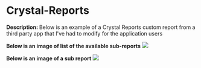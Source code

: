 Crystal-Reports
===============

<b>Description: </b>Below is an example of a Crystal Reports custom report from a third party app that I've had to modify for the application users

<b>Below is an image of list of the available sub-reports</b>
<img src="https://raw.github.com/nicholasceliano/Crystal-Reports/master/Images/MainReport.PNG" />

<b>Below is an image of a sub report</b>
<img src="https://raw.github.com/nicholasceliano/Crystal-Reports/master/Images/SubReport.PNG" />
